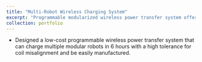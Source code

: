 ```yaml
---
title: "Multi-Robot Wireless Charging System"
excerpt: "Programmable modularized wireless power transfer system offering flexible charging functions for multi-robot system and tolerance for coil misalignment<br/><img src='/files/wpt/cover.png'>"
collection: portfolio
---
```


- Designed a low-cost programmable wireless power transfer system that can charge multiple modular robots in 6 hours with a high tolerance for coil misalignment and be easily manufactured.
